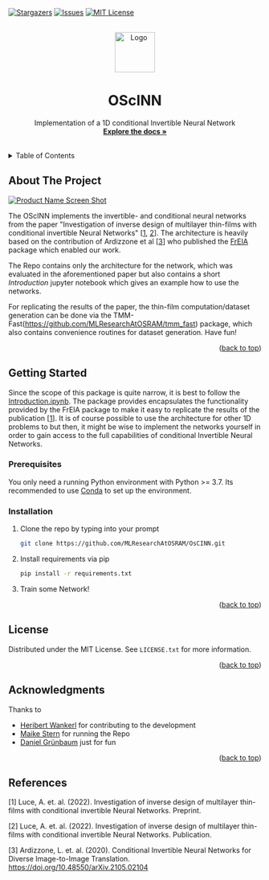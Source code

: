 <div id="top"></div>
<!--
*** Thanks for checking out the Best-README-Template. If you have a suggestion
*** that would make this better, please fork the repo and create a pull request
*** or simply open an issue with the tag "enhancement".
*** Don't forget to give the project a star!
*** Thanks again! Now go create something AMAZING! :D
-->



<!-- PROJECT SHIELDS -->
<!--
*** I'm using markdown "reference style" links for readability.
*** Reference links are enclosed in brackets [ ] instead of parentheses ( ).
*** See the bottom of this document for the declaration of the reference variables
*** for contributors-url, forks-url, etc. This is an optional, concise syntax you may use.
*** https://www.markdownguide.org/basic-syntax/#reference-style-links
-->
[![Stargazers][stars-shield]][stars-url]
[![Issues][issues-shield]][issues-url]
[![MIT License][license-shield]][license-url]




<!-- PROJECT LOGO -->
<br />
<div align="center">
  <a href="https://github.com/MLResearchAtOSRAM/OsCINN">
    <img src="images/logo.png" alt="Logo" width="80" height="80">
  </a>

<h1 align="center">OScINN</h1>

  <p align="center">
    Implementation of a 1D conditional Invertible Neural Network
    <br />
    <a href="https://github.com/MLResearchAtOSRAM/OsCINN"><strong>Explore the docs »</strong></a>
    <br />
    <br />
  </p>
</div>



<!-- TABLE OF CONTENTS -->
<details>
  <summary>Table of Contents</summary>
  <ol>
    <li>
      <a href="#about-the-project">About The Project</a>
    </li>
    <li>
      <a href="#getting-started">Getting Started</a>
      <ul>
        <li><a href="#prerequisites">Prerequisites</a></li>
        <li><a href="#installation">Installation</a></li>
      </ul>
    </li>
    <li><a href="#license">License</a></li>
    <li><a href="#contact">Contact</a></li>
    <li><a href="#acknowledgments">Acknowledgments</a></li>
    <li><a href="#references">References</a></li>
  </ol>
</details>



<!-- ABOUT THE PROJECT -->
## About The Project

[![Product Name Screen Shot][product-screenshot]](https://example.com)

The OScINN implements the invertible- and conditional neural networks from the paper "Investigation of inverse design of multilayer thin-films with conditional invertible Neural Networks" [[1](#1), [2](#2)]. The architecture is heavily based on the contribution of Ardizzone et al [[3](#3)] who published the [FrEIA](https://github.com/VLL-HD/FrEIA) package which enabled our work.

The Repo contains only the architecture for the network, which was evaluated in the aforementioned paper but also contains a short *Introduction* jupyter notebook which gives an example how to use the networks.

For replicating the results of the paper, the thin-film computation/dataset generation can be done via the TMM-Fast(https://github.com/MLResearchAtOSRAM/tmm_fast) package, which also contains convenience routines for dataset generation. Have fun!

<p align="right">(<a href="#top">back to top</a>)</p>


<!-- GETTING STARTED -->
## Getting Started

Since the scope of this package is quite narrow, it is best to follow the [Introduction.ipynb](https://github.com/MLResearchAtOSRAM/OsCINN/blob/master/Introduction.ipynb). The package provides encapsulates the functionality provided by the FrEIA package to make it easy to replicate the results of the publication [[1](#1)]. It is of course possible to use the architecture for other 1D problems to but then, it might be wise to implement the networks yourself in order to gain access to the full capabilities of conditional Invertible Neural Networks.

### Prerequisites

You only need a running Python environment with Python >= 3.7. Its recommended to use [Conda](https://www.anaconda.com/products/distribution) to set up the environment.

### Installation

1. Clone the repo by typing into your prompt
   ```sh
   git clone https://github.com/MLResearchAtOSRAM/OsCINN.git
   ```
2. Install requirements via pip 
   ```sh
   pip install -r requirements.txt
   ```
3. Train some Network!


<p align="right">(<a href="#top">back to top</a>)</p>


<!-- LICENSE -->
## License

Distributed under the MIT License. See `LICENSE.txt` for more information.

<p align="right">(<a href="#top">back to top</a>)</p>



<!-- ACKNOWLEDGMENTS -->
## Acknowledgments
Thanks to
* [Heribert Wankerl](https://github.com/HarryTheBird) for contributing to the development 
* [Maike Stern](https://github.com/MLResearchAtOSRAM) for running the Repo
* [Daniel Grünbaum](https://github.com/dg46) just for fun

<p align="right">(<a href="#top">back to top</a>)</p>


<!-- References -->
## References
<a id="1">[1]</a> 
Luce, A. et. al. (2022). 
Investigation of inverse design of multilayer thin-films with conditional invertible Neural Networks. 
Preprint.

<a id="2">[2]</a> 
Luce, A. et. al. (2022). 
Investigation of inverse design of multilayer thin-films with conditional invertible Neural Networks. 
Publication.

<a id="3">[3]</a> 
Ardizzone, L. et. al. (2020). 
Conditional Invertible Neural Networks for Diverse Image-to-Image Translation. 
https://doi.org/10.48550/arXiv.2105.02104

<!-- MARKDOWN LINKS & IMAGES -->
<!-- https://www.markdownguide.org/basic-syntax/#reference-style-links -->

[stars-shield]: https://img.shields.io/github/stars/othneildrew/Best-README-Template.svg?style=for-the-badge
[stars-url]: https://github.com/othneildrew/Best-README-Template/stargazers 

<!-- [stars-shield]: https://img.shields.io/github/stars/MLResearchAtOSRAM/OsCINN.svg?style=for-the-badge
[stars-ur
l]: https://github.com/MLResearchAtOSRAM/OsCINN/stargazers -->

[issues-shield]: https://img.shields.io/github/issues/MLResearchAtOSRAM/OsCINN.svg?style=for-the-badge
[issues-url]: https://github.com/MLResearchAtOSRAM/OsCINN/issues

[license-shield]: https://img.shields.io/github/license/MLResearchAtOSRAM/OsCINN.svg?style=for-the-badge
[license-url]: https://github.com/MLResearchAtOSRAM/OsCINN/master/LICENSE.txt

[product-screenshot]: images/screenshot.png
